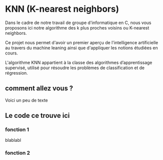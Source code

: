 # KNN (K-nearest neighbors)
Dans le cadre de notre travail de groupe d'informatique en C, nous vous proposons ici notre algorithme des k plus proches voisins ou K-nearest neighbors.

Ce projet nous permet d'avoir un premier aperçu de l'intelligence artificielle au travers du machine leaning ainsi que d'appliquer les notions étudiées en cours.

L'algorithme KNN appartient à la classe des algorithmes d’apprentissage supervisé, utilisé pour résoudre les problèmes de classification et de régression.

## comment allez vous ? 
Voici un peu de texte

## Le code ce trouve ici
### fonction 1
blablabl
### fonction 2
